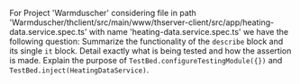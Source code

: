 For Project 'Warmduscher' considering file in path 'Warmduscher/thclient/src/main/www/thserver-client/src/app/heating-data.service.spec.ts' with name 'heating-data.service.spec.ts' we have the following question: 
Summarize the functionality of the `describe` block and its single `it` block. Detail exactly what is being tested and how the assertion is made. Explain the purpose of `TestBed.configureTestingModule({})` and `TestBed.inject(HeatingDataService)`.